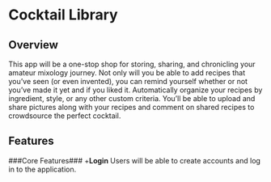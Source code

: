 Cocktail Library
====

Overview 
----

This app will be a one-stop shop for storing, sharing, and chronicling your amateur mixology journey. Not only will you be able to add recipes that you’ve seen (or even invented), you can remind yourself whether or not you’ve made it yet and if you liked it. Automatically organize your recipes by ingredient, style, or any other custom criteria. You’ll be able to upload and share pictures along with your recipes and comment on shared recipes to crowdsource the perfect cocktail.

Features
-----

###Core Features###
+**Login**
  Users will be able to create accounts and log in to the application.
